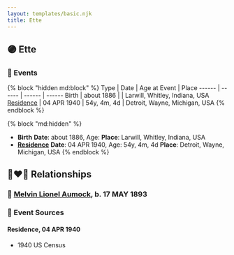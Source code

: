 ```yaml
---
layout: templates/basic.njk
title: Ette
---
```

## 🟣 Ette

### 📆 Events

{% block "hidden md:block" %}
Type | Date | Age at Event | Place
------ | ------ | ------ | ------
Birth | about 1886 |  | Larwill, Whitley, Indiana, USA
[Residence](#event-event-0) | 04 APR 1940 | 54y, 4m, 4d | Detroit, Wayne, Michigan, USA
{% endblock %}

{% block "md:hidden" %}
- **Birth**
**Date**: about 1886, Age:
**Place**: Larwill, Whitley, Indiana, USA
- **[Residence](#event-event-0)**
**Date**: 04 APR 1940, Age: 54y, 4m, 4d
**Place**: Detroit, Wayne, Michigan, USA
{% endblock %}

## 👩‍❤️‍👨 Relationships

### 🔵 [Melvin Lionel Aumock](/people/5/52466857), b. 17 MAY 1893

### 📰 Event Sources

#### <a id="event-event-0"></a> Residence, 04 APR 1940
* 1940 US Census
